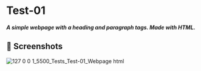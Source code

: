 # Test-01
***A simple webpage with a heading and paragraph tags. Made with HTML.***
## 📸 Screenshots
![127 0 0 1_5500_Tests_Test-01_Webpage html](https://github.com/user-attachments/assets/313a4d9b-4e3e-4dd3-86b1-d45d9b6e7666)
